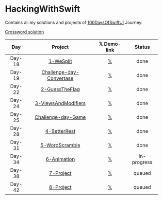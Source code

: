 # HackingWithSwift
Contains all my solutions and projects of [100DaysOfSwiftUI](https://www.hackingwithswift.com/100/swiftui) Journey.

[Crossword solution](/15-wordsearch.pdf)


| Day    | Project                                   | 𝕏 Demo-link                                                  | Status      |
| :----: | :-------------------------------------:   | :----------------------------------------------------------: | :---------: |
| Day-18 | [1-WeSplit](/WeSplit)                     | [𝕏](https://x.com/asdsydd/status/1722579102727823693?s=20)   | done        |
| Day-19 | [Challenge-day-Convertase](/Convertase)   | [𝕏](https://x.com/asdsydd/status/1724490399442723103?s=20)   | done        |
| Day-22 | [2-GuessTheFlag](/GuessTheFlag)           | [𝕏](https://x.com/asdsydd/status/1724876595079655644?s=20)   | done        |
| Day-24 | [3-ViewsAndModifiers](/ViewsAndModifiers) | [𝕏](https://x.com/asdsydd/status/1729543041076388190?s=20)   | done        |
| Day-25 | [Challenge-day-Game](/ScissorYourBrain)   | [𝕏](https://x.com/asdsydd/status/1729544201988145336?s=20)   | done        |
| Day-28 | [4-BetterRest](/BetterRest)               | [𝕏](https://x.com/asdsydd/status/1733856119381274695?s=20)   | done        |
| Day-31 | [5-WordScramble](/WordScramble)           | [𝕏](https://x.com/asdsydd/status/1733857571965211005?s=20)   | done        |
| Day-34 | [6-Animation]()                           | [𝕏]()                                                        | in-progress |
| Day-38 | [7-Project]()                             | [𝕏]()                                                        | queued      |
| Day-42 | [8-Project]()                             | [𝕏]()                                                        | queued      |









